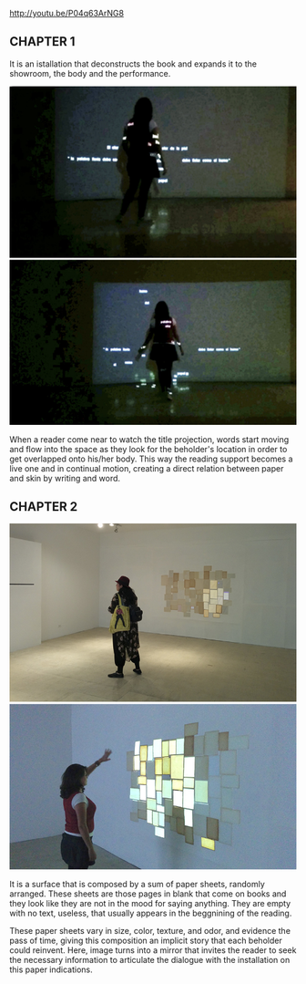 http://youtu.be/P04q63ArNG8


CHAPTER 1
------
It is an istallation that deconstructs the book and expands it to the showroom, the body and the performance.

![Example Image](../project_images/palabras01.jpg?raw=true "Example Image")

When a reader come near to watch the title projection, words start moving and flow into the space as they look for the beholder's location in order to get overlapped onto his/her body.
This way the reading support becomes a live one and in continual motion, creating a direct relation between paper and skin by writing and word.


CHAPTER 2
-----
![Example Image](../project_images/papelpiel01.jpg?raw=true "Example Image")

It is a surface that is composed by a sum of paper sheets, randomly arranged. These sheets are those pages in blank that come on books and they look like they are not in the mood for saying anything. They are empty with no text, useless, that usually appears in the beggnining of the reading.

These paper sheets vary in size, color, texture, and odor, and evidence the pass of time, giving this composition an implicit story that each beholder could reinvent. Here, image turns into a mirror that invites the reader to seek the necessary information to articulate the dialogue with the installation on this paper indications.


